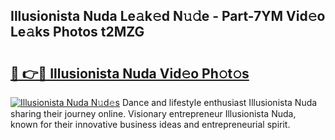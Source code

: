 ## Illusionista Nuda Le𝚊k𝚎d N𝚞𝚍e - Part-7YM Vid𝚎o Le𝚊ks Photos t2MZG

# <h2><a href="http://fbbfp9f.evod.top/?m=Illusionista+Nuda">🔗 👉🔴 Illusionista Nuda Vid𝚎o Ph𝚘t𝚘s</a></h2>

[![Illusionista Nuda N𝚞d𝚎s](https://i.imgur.com/8V9OHl7.gif)](http://fbbfp9f.evod.top/?m=Illusionista+Nuda)
Dance and lifestyle enthusiast Illusionista Nuda sharing their journey online. Visionary entrepreneur Illusionista Nuda, known for their innovative business ideas and entrepreneurial spirit. 
